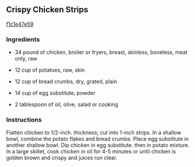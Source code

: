 ## Crispy Chicken Strips

[f1c1e47e59](http://www.food.com/recipe/crispy-chicken-strips-362412)

### Ingredients

 - 34 pound of chicken, broiler or fryers, breast, skinless, boneless, meat only, raw

 - 12 cup of potatoes, raw, skin

 - 12 cup of bread crumbs, dry, grated, plain

 - 14 cup of egg substitute, powder

 - 2 tablespoon of oil, olive, salad or cooking

### Instructions

Flatten chicken to 1/2-inch. thickness; cut into 1-inch strips. In a shallow bowl, combine the potato flakes and bread crumbs. Place egg substitute in another shallow bowl. Dip chicken in egg substitute. then in potato mixture. In a large skillet, cook chicken in oil for 4-5 minutes or until chicken is golden brown and crispy and juices run clear.